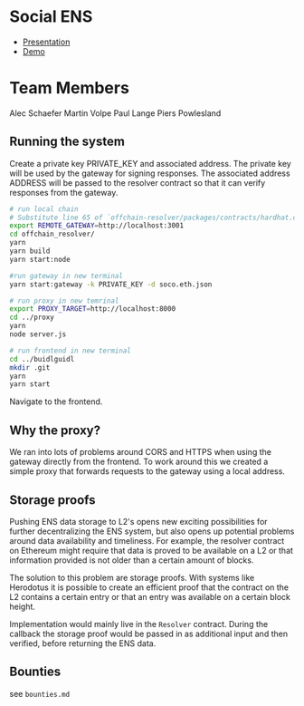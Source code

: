 # Social ENS

- [Presentation](https://docs.google.com/presentation/d/1CLFpoRBrp1Bbisu2Ri1YIvz8tq1I4X7_S5MVwPbe5Xw/edit?usp=sharing)
- [Demo](https://www.loom.com/share/a8ff235c08e74ea09717b2123be1db0d?sid=50a65ef0-1f03-4865-ae1a-97f5a9ecddbc)

# Team Members
Alec Schaefer
Martin Volpe
Paul Lange
Piers Powlesland

## Running the system

Create a private key  PRIVATE_KEY and associated address. The private key will
be used by the gateway for signing responses. The associated address ADDRESS
will be passed to the resolver contract so that it can verify responses from
the gateway.

```sh
# run local chain
# Substitute line 65 of `offchain-resolver/packages/contracts/hardhat.config.js` with ADDRESS 
export REMOTE_GATEWAY=http://localhost:3001
cd offchain_resolver/
yarn
yarn build
yarn start:node

#run gateway in new terminal
yarn start:gateway -k PRIVATE_KEY -d soco.eth.json

# run proxy in new temrinal
export PROXY_TARGET=http://localhost:8000
cd ../proxy
yarn
node server.js

# run frontend in new terminal
cd ../buidlguidl
mkdir .git
yarn
yarn start
```

Navigate to the frontend.

## Why the proxy?

We ran into lots of problems around CORS and HTTPS when using the gateway
directly from the frontend. To work around this we created a simple proxy that
forwards requests to the gateway using a local address.

## Storage proofs

Pushing ENS data storage to L2's opens new exciting possibilities for further
decentralizing the ENS system, but also opens up potential problems around data
availability and timeliness. For example, the resolver contract on Ethereum
might require that data is proved to be available on a L2 or that information
provided is not older than a certain amount of blocks.

The solution to this problem are storage proofs. With systems like Herodotus it
is possible to create an efficient proof that the contract on the L2 contains a
certain entry or that an entry was available on a certain block height.

Implementation would mainly live in the `Resolver` contract. During the
callback the storage proof would be passed in as additional input and then
verified, before returning the ENS data.

## Bounties
see `bounties.md`
 
